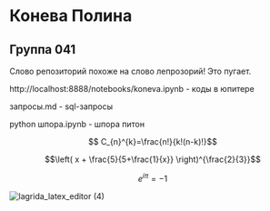 #  Конева Полина
## Группа 041
Слово репозиторий похоже на слово лепрозорий! Это пугает. 

http://localhost:8888/notebooks/koneva.ipynb   -   коды в юпитере

запросы.md - sql-запросы

python шпора.ipynb - шпора питон


$$ С_{n}^{k}=\frac{n!}{k!(n-k)!}$$  

$$\left( x + \frac{5}{5+\frac{1}{x}} \right)^{\frac{2}{3}}$$

$$e^{i \pi} = -1 $$

![lagrida_latex_editor (4)](https://user-images.githubusercontent.com/114459372/200474507-a94bb3ba-02a8-41b2-bbe8-8467acae8545.png)
